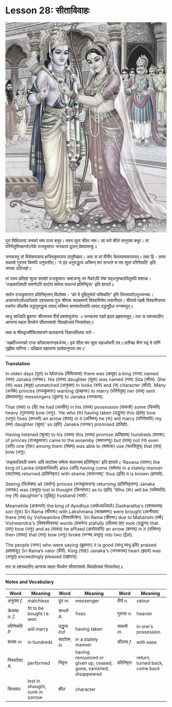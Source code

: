 # Lesson 28: सीताविवाहः

![picture of Seetha-Rama](./images/r1l28.jpeg)

पुरा मिथिलायां जनको नाम राजा बभूव। तस्य सुता सीता नाम। सा रूपे शीले चानुपमा
बभूव। तां परिणेतुमिच्छन्तोऽनेके राजकुमाराः जनकाय दूतान् प्रेषयामासुः॥

जनकस्तु तां विर्यसम्पन्नाय क्षत्रियकुमाराय दातुमैच्छत्। अतः स तां वीर्येण
क्रेतव्यामकल्पयत्। तथा हि - तस्य सकाशे गुरुतरं किमपि धनुरासीत्। 'य इदं
धनुरुद्धृत्य अस्मिन् शरं सन्धत्ते स मम सुतां परिणेष्यति' इति जनकः प्रतिजज्ञे॥

तां तस्य प्रतिज्ञां श्रुत्वा शतशो राजकुमाराः समाजग्मुः परं नैकोऽपि तेषां
तद्‍धनुश्चलयितुमपि शशाक। 'लङ्काधिपती रावणोऽपि साटोपं समेत्य सलज्जं
प्रतिनिवृत्तः' इति ज्ञायते॥

सर्वान राजकुमारान् प्रतिनिवृत्तान् विलोक्य - 'को मे दुहितुर्भर्ता भविष्यति!' इति
चिन्तापरोऽभूज्जनकः। अत्रान्तरेऽयोध्याधिपतेः दशरथस्य पुत्रः श्रीरामः सलक्षमणो
विश्वामित्रेण तत्रानीयत। श्रीरामो महर्षेः विश्वामित्रस्य वचनेन लीलयैव
तद्धनुरुद्धृत्य यावत् तस्मिन् बाणमारोपयति तावत् तद्धनुर्द्वेधा भग्नमभूत्॥

साधु साध्विति ब्रुवाणाः श्रीरामस्य वीर्यं प्रशशंसुर्जनाः ॥ जनकस्य राज्ञो हृदयं
प्रहृष्टमभूत्। ततः स दशरथादीन् आनाय्य महता विभवेन सीतारामयोः विवाहोत्सवं
निरवर्तयत्॥

तथा च श्रीमद्वाल्मीकिरामायणे बालकाण्डे त्रिसप्ततितयः सर्गः -

'अब्रवीज्जनको राजा कौसल्यानन्दवर्धनम्। इयं सीता मम सुता सहधर्मचरी तव॥ प्रतीच्छ
चैनां भद्रं ते पाणिं गृह्णीष्व पाणिना। पतिव्रता महाभागा छायेवानुगता तव॥'

---

**Translation**

In olden days (पुरा) in Mithila (मिथिलायां) there was (iबभूव) a king (राजा)
named (नाम) Janaka (जनकः). His (तस्य) daughter (सुता) was named (नाम) Sita
(सीता). She (सा) was (बभूव) unmatched (अनुपमा) in looks (रूपे) and (च) character
(शीले). Many (अनेके) princes (राजकुमाराः) wanting (इच्छन्तः) to marry (परिणेतुम्) her
(ताम्) sent (प्रेषयामासुः) messengers (दूतान्) to Janaka (जनकाय).

That (तथा) is (हि) he had (आसीत्) in his (तस्य) possession (सकाशे) some (किमपि)
heavy (गुरुतरम्) bow (धनुः).
'He who (यः) having taken (उद्धृत्य) this (इदम्) bow (धनुर) fixes (सन्धत्ते) an
arrow (शरम्) in it (अस्मिन्) he (सः) will marry (परिणेष्यति) my (मम) daughter
(सुता)' so (इति) Janaka (जनकः) promised (प्रतिज्ञे).

Having listened (श्रुत्वा) to his (तस्य) this (तस्य) promise (प्रतिज्ञाम्)
hundreds (शतशः) of princes (राजकुमाराः) came to the assemby (समाजग्मुः) but
(परम्) not (न) even (अपि) one (ऐकः) among them (तेषाम्) was able to (शशाक) use
(चलयितुम्) that (तत्) bow (धनुः).


'लङ्काधिपती रावणः अपि साटोपम् समेत्य सलज्जम् प्रतिनिवृत्तः' इति ज्ञायते॥
'Ravana (रावणः) the king of Lanka (लङ्काधिपती) also (अपि) having come (समेत्य)
in a stately manner (साटोपम्) returned (प्रतिनिवृत्तः) with shame (सलज्जम्)'
thus (इति) it is known (ज्ञायते).

Seeing (विलोक्य) all (सर्वान्) princes (राजकुमारान्) returning (प्रतिनिवृत्तान्)
Janaka (जनकः) was (अभूत्) lost in thought (चिन्तापरः) as to (इति) 'Who (कः) will
be (भविष्यति) my (मे) daughter's (दुहितुः) husband (भर्ता)'.

Meanwhile (अत्रान्तरे) the king of Ayodhya (अयोध्याधिपतेः) Dasharatha's
(दशरथस्य) son (पुत्रः) Sri Rama (श्रीरामः) with Lakshmana (सलक्षमणः) were
brought (आनीयत) there (तत्र) by Vishwamitra (विश्वामित्रेण).
Sri Rama (श्रीरामः) due to Maharishi (मर्षेः) Vishwamitra's (विश्वामित्रस्य)
words (वचनेन) plafully (लीलया एव) took (उद्धृत्य) that (तत्) bow (धनुः) and as
(यावत्) he affixed (आरोपयति) an arrow (बाणम्) in it (तस्मिन्) then (तावत्) that
(तत्) bow (धनुः) broke (भग्नम् अभूत्) into two (द्वेधा). 

The people (जनाः) who were saying (ब्रुवाणाः) it is good (साधु साधु इति) praised
(प्रशशंसुः) Sri Rama’s valor (वीर्यं). King (राज्ञः)  Janaka's (जनकस्य) heart
(हृदयं) was (अभूत्) exceedingly pleased (प्रहृष्टम्).

ततः स दशरथादीन् आनाय्य महता विभवेन सीतारामयोः विवाहोत्सवं निरवर्तयत्॥

---

**Notes and Vocabulary**

| Word | Meaning | Word | Meaning | Word | Meaning |
| --- | --- | --- | --- | --- | --- |
| अनुपमा *f.* | matchless | दूत *m.* | messenger | वीर्य *n.* | valour |
| क्रेतव्या *a. f.* | fit to be bought i.e. won | सन्धत्ते *A.* | fixes | गुरुतर *n.* | heavier |
| परिणेष्यति *P.*  | will marry | उद्धृत्य *ind* | having  taken | सकाशे *m.* | in one's possession |
| शतशः *in* | in hundreds | साटोपम् *in* | in a stately manner | कीलया *f* | with ease |
| निरवर्तदत् A. | performed | निवृत्त | having renounced or given up, ceased, gone, vanished, disappeared | प्रतिनिवृत्त | return, turned back, come back |
| चिन्तापर | lost in shought, sunk in sorrow | शील | character | | |